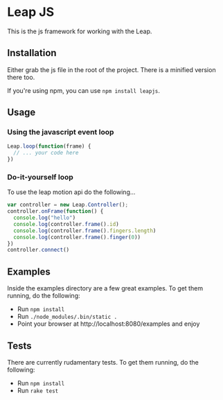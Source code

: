 # Leap JS

This is the js framework for working with the Leap.

## Installation

Either grab the js file in the root of the project. There is a minified version there too.

If you're using npm, you can use `npm install leapjs`.

## Usage

### Using the javascript event loop

```javascript
Leap.loop(function(frame) {
  // ... your code here
})
```

### Do-it-yourself loop

To use the leap motion api do the following...

```javascript
var controller = new Leap.Controller();
controller.onFrame(function() {
  console.log("hello")
  console.log(controller.frame().id)
  console.log(controller.frame().fingers.length)
  console.log(controller.frame().finger(0))
})
controller.connect()
```

## Examples

Inside the examples directory are a few great examples. To get them running, do the following:

* Run `npm install`
* Run `./node_modules/.bin/static .`
* Point your browser at http://localhost:8080/examples and enjoy

## Tests

There are currently rudamentary tests. To get them running, do the following:

* Run `npm install`
* Run `rake test`

